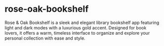 # rose-oak-bookshelf
 Rose & Oak Bookshelf is a sleek and elegant library bookshelf app featuring light and dark modes with a luxurious gold accent. Designed for book lovers, it offers a warm, timeless interface to organize and explore your personal collection with ease and style.
